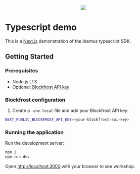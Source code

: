 <p align="center">
  <img src="https://cdn.jsdelivr.net/gh/hyperledger/identus@latest/resources/images/hyperledger-identus.svg" />
</p>

# Typescript demo


This is a [Next.js](https://nextjs.org/) demonstration of the Identus typescript SDK.

## Getting Started

### Prerequisites

- Node.js LTS
- Optional: [Blockfrost  API key](https://blockfrost.io/)

### Blockfrost configuration

1. Create a `.env.local` file and add your Blockfrost API key:

```bash
NEXT_PUBLIC_BLOCKFROST_API_KEY=<your-blockfrost-api-key>
```

### Running the application
Run the development server:

```bash
npm i 
npm run dev
```

Open [http://localhost:3000](http://localhost:3000) with your browser to see workshop.
